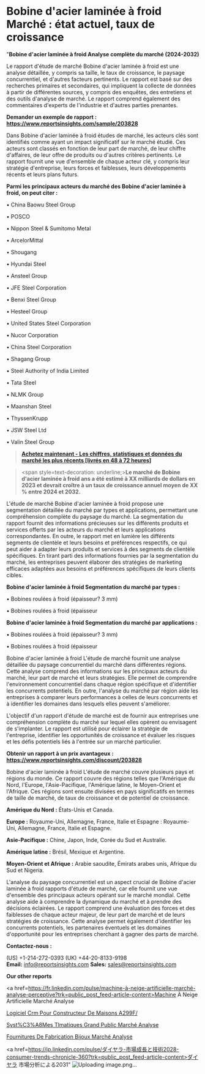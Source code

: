 # Bobine d'acier laminée à froid Marché : état actuel, taux de croissance

"<strong>Bobine d'acier laminée à froid Analyse complète du marché (2024-2032)</strong>

Le rapport d'étude de marché Bobine d'acier laminée à froid est une analyse détaillée, y compris sa taille, le taux de croissance, le paysage concurrentiel, et d'autres facteurs pertinents. Le rapport est basé sur des recherches primaires et secondaires, qui impliquent la collecte de données à partir de différentes sources, y compris des enquêtes, des entretiens et des outils d'analyse de marché. Le rapport comprend également des commentaires d'experts de l'industrie et d'autres parties prenantes.

<strong>Demander un exemple de rapport : </strong><strong><a href=https://www.reportsinsights.com/sample/203828>https://www.reportsinsights.com/sample/203828</a></strong>

Dans Bobine d'acier laminée à froid études de marché, les acteurs clés sont identifiés comme ayant un impact significatif sur le marché étudié. Ces acteurs sont classés en fonction de leur part de marché, de leur chiffre d'affaires, de leur offre de produits ou d'autres critères pertinents. Le rapport fournit une vue d'ensemble de chaque acteur clé, y compris leur stratégie d'entreprise, leurs forces et faiblesses, leurs développements récents et leurs plans futurs.

<strong>Parmi les principaux acteurs du marché des Bobine d'acier laminée à froid, on peut citer :</strong>

• China Baowu Steel Group

• POSCO

• Nippon Steel & Sumitomo Metal

• ArcelorMittal

• Shougang

• Hyundai Steel

• Ansteel Group

• JFE Steel Corporation

• Benxi Steel Group

• Hesteel Group

• United States Steel Corporation

• Nucor Corporation

• China Steel Corporation

• Shagang Group

• Steel Authority of India Limited

• Tata Steel

• NLMK Group

• Maanshan Steel

• ThyssenKrupp

• JSW Steel Ltd

• Valin Steel Group

<blockquote><a href=https://reportsinsights.com/buynow/203828><span style=text-decoration: underline;><strong>Achetez maintenant - Les chiffres, statistiques et données du marché les plus récents [livrés en 48 à 72 heures]</strong></span></a></blockquote>
<blockquote>
<div class=group w-full text-gray-800 dark:text-gray-100 border-b border-black/10 dark:border-gray-900/50 bg-gray-50 dark:bg-[#444654]>
<div class=flex p-4 gap-4 text-base md:gap-6 md:max-w-2xl lg:max-w-xl xl:max-w-3xl md:py-6 lg:px-0 m-auto>
<div class=relative flex flex-col w-[calc(100%-50px)] gap-1 md:gap-3 lg:w-[calc(100%-115px)]>
<div class=flex flex-grow flex-col gap-3>
<div class=min-h-[20px] flex flex-col items-start gap-4 whitespace-pre-wrap break-words>
<div class=result-streaming markdown prose w-full break-words dark:prose-invert light>

<span style=text-decoration: underline;><strong>Le marché de Bobine d'acier laminée à froid ans a été estimé à XX milliards de dollars en 2023 et devrait croître à un taux de croissance annuel moyen de XX % entre 2024 et 2032.</strong></span>

</div>
</div>
</div>
</div>
</div>
</div></blockquote>
L'étude de marché Bobine d'acier laminée à froid propose une segmentation détaillée du marché par types et applications, permettant une compréhension complète du paysage du marché. La segmentation du rapport fournit des informations précieuses sur les différents produits et services offerts par les acteurs du marché et leurs applications correspondantes. En outre, le rapport met en lumière les différents segments de clientèle et leurs besoins et préférences respectifs, ce qui peut aider à adapter leurs produits et services à des segments de clientèle spécifiques. En tirant parti des informations fournies par la segmentation du marché, les entreprises peuvent élaborer des stratégies de marketing efficaces adaptées aux besoins et préférences spécifiques de leurs clients cibles.

<strong>Bobine d'acier laminée à froid Segmentation du marché par types :</strong>

• Bobines roulées à froid (épaisseur? 3 mm)

• Bobines roulées à froid (épaisseur

<strong>Bobine d'acier laminée à froid Segmentation du marché par applications :</strong>

• Bobines roulées à froid (épaisseur? 3 mm)

• Bobines roulées à froid (épaisseur

Bobine d'acier laminée à froid L'étude de marché fournit une analyse détaillée du paysage concurrentiel du marché dans différentes régions. Cette analyse comprend des informations sur les principaux acteurs du marché, leur part de marché et leurs stratégies. Elle permet de comprendre l'environnement concurrentiel dans chaque région spécifique et d'identifier les concurrents potentiels. En outre, l'analyse du marché par région aide les entreprises à comparer leurs performances à celles de leurs concurrents et à identifier les domaines dans lesquels elles peuvent s'améliorer.

L'objectif d'un rapport d'étude de marché est de fournir aux entreprises une compréhension complète du marché sur lequel elles opèrent ou envisagent de s'implanter. Le rapport est utilisé pour éclairer la stratégie de l'entreprise, identifier les opportunités de croissance et évaluer les risques et les défis potentiels liés à l'entrée sur un marché particulier.

<strong>Obtenir un rapport à un prix avantageux : <a href=https://www.reportsinsights.com/discount/203828>https://www.reportsinsights.com/discount/203828</a></strong>

Bobine d'acier laminée à froid L'étude de marché couvre plusieurs pays et régions du monde. Ce rapport couvre des régions telles que l'Amérique du Nord, l'Europe, l'Asie-Pacifique, l'Amérique latine, le Moyen-Orient et l'Afrique. Ces régions sont ensuite divisées en pays significatifs en termes de taille de marché, de taux de croissance et de potentiel de croissance.

<strong>Amérique du Nord :</strong> États-Unis et Canada.

<strong>Europe :</strong> Royaume-Uni, Allemagne, France, Italie et Espagne : Royaume-Uni, Allemagne, France, Italie et Espagne.

<strong>Asie-Pacifique :</strong> Chine, Japon, Inde, Corée du Sud et Australie.

<strong>Amérique latine :</strong> Brésil, Mexique et Argentine.

<strong>Moyen-Orient et Afrique :</strong> Arabie saoudite, Émirats arabes unis, Afrique du Sud et Nigeria.

L'analyse du paysage concurrentiel est un aspect crucial de Bobine d'acier laminée à froid rapports d'étude de marché, car elle fournit une vue d'ensemble des principaux acteurs opérant sur le marché mondial. Cette analyse aide à comprendre la dynamique du marché et à prendre des décisions éclairées. Le rapport comprend une évaluation des forces et des faiblesses de chaque acteur majeur, de leur part de marché et de leurs stratégies de croissance. Cette analyse permet également d'identifier les concurrents potentiels, les partenaires éventuels et les domaines d'opportunité pour les entreprises cherchant à gagner des parts de marché.

<strong>Contactez-nous :</strong>

(US) +1-214-272-0393
(UK) +44-20-8133-9198
<strong>Email:</strong> <a>info@reportsinsights.com</a>
<strong>Sales:</strong> <a>sales@reportsinsights.com</a>

<strong>Our other reports</strong>

<a href=https://fr.linkedin.com/pulse/machine-à-neige-artificielle-marché-analyse-perceptive?trk=public_post_feed-article-content>Machine À Neige Artificielle Marché Analyse</a>

<a href=https://www.linkedin.com/pulse/logiciel-crm-pour-constructeur-de-maisons-a299f/>Logiciel Crm Pour Constructeur De Maisons A299F/</a>

<a href=https://www.linkedin.com/pulse/syst%C3%A8mes-t%C3%A9l%C3%A9matiques-grand-public-march%C3%A9-analyse-qo7tf/>Syst%C3%A8Mes Tlmatiques Grand Public Marché Analyse</a>

<a href=https://www.linkedin.com/pulse/fournitures-de-fabrication-bijoux-march%C3%A9-taille-3lssc/>Fournitures De Fabrication Bijoux Marché Analyse</a>

<a href=https://jp.linkedin.com/pulse/ダイヤラ-市場成長と技術2028-consumer-trends-chronicle-360?trk=public_post_feed-article-content>ダイヤラ 市場分析による2031</a>"
![Uploading image.png…]()
